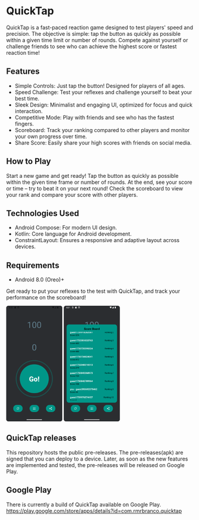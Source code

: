 # QuickTap
QuickTap is a fast-paced reaction game designed to test players' speed and precision. The objective is simple: tap the button as quickly as possible within a given time limit or number of rounds. Compete against yourself or challenge friends to see who can achieve the highest score or fastest reaction time!

## Features
* Simple Controls: Just tap the button! Designed for players of all ages.
* Speed Challenge: Test your reflexes and challenge yourself to beat your best time.
* Sleek Design: Minimalist and engaging UI, optimized for focus and quick interaction.
* Competitive Mode: Play with friends and see who has the fastest fingers.
* Scoreboard: Track your ranking compared to other players and monitor your own progress over time.
* Share Score: Easily share your high scores with friends on social media. 

## How to Play
Start a new game and get ready!
Tap the button as quickly as possible within the given time frame or number of rounds.
At the end, see your score or time – try to beat it on your next round!
Check the scoreboard to view your rank and compare your score with other players.

## Technologies Used
* Android Compose: For modern UI design.
* Kotlin: Core language for Android development.
* ConstraintLayout: Ensures a responsive and adaptive layout across devices.

## Requirements
* Android 8.0 (Oreo)+

Get ready to put your reflexes to the test with QuickTap, and track your performance on the scoreboard!

<img src="./prtsc1.png" width=30% height=30% alt=""> <img src="./prtsc2.png" width=30% height=30% alt="">

## QuickTap releases
This repository hosts the public pre-releases. The pre-releases(apk) are signed that you can deploy to a device. Later, as soon as the new features are implemented and tested, the pre-releases will be released on Google Play.

## Google Play
There is currently a build of QuickTap available on Google Play. https://play.google.com/store/apps/details?id=com.rmrbranco.quicktap

